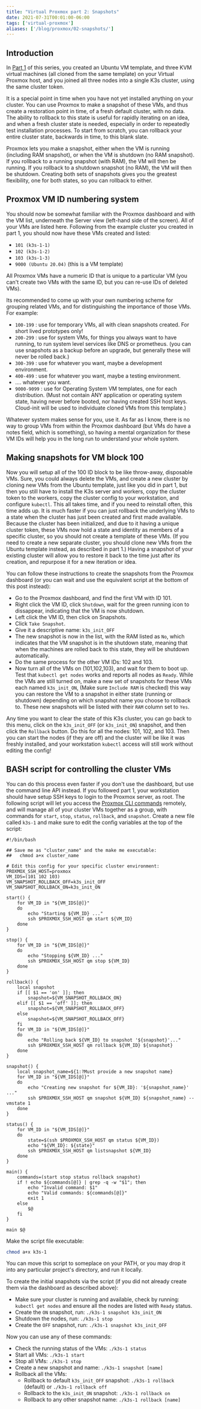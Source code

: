 ```yaml
---
title: "Virtual Proxmox part 2: Snapshots"
date: 2021-07-31T00:01:00-06:00
tags: ['virtual-proxmox']
aliases: ['/blog/proxmox/02-snapshots/']
---
```


## Introduction

In [Part 1](/blog/proxmox/01-virtual-proxmox/) of this series, you created an
Ubuntu VM template, and three KVM virtual machines (all cloned from the same
template) on your Virtual Proxmox host, and you joined all three nodes into a
single K3s cluster, using the same cluster token.

It is a special point in time when you have not yet installed anything on your
cluster. You can use Proxmox to make a snapshot of these VMs, and thus create a
restoration point in time, of a fresh default cluster, with no data. The ability
to rollback to this state is useful for rapidly iterating on an idea, and when a
fresh cluster state is needed, especially in order to repeatedly test
installation processes. To start from scratch, you can rollback your entire
cluster state, backwards in time, to this blank slate.

Proxmox lets you make a snapshot, either when the VM is running (including RAM
snapshot), or when the VM is shutdown (no RAM snapshot). If you rollback to a
running snapshot (with RAM), the VM will then be running. If you rollback to a
shutdown snapshot (no RAM), the VM will then be shutdown. Creating both sets of
snapshots gives you the greatest flexibility, one for both states, so you can
rollback to either.

## Proxmox VM ID numbering system

You should now be somewhat familiar with the Proxmox dashboard and with the VM
list, underneath the Server view (left-hand side of the screen). All of your VMs
are listed here. Following from the example cluster you created in part 1, you
should now have these VMs created and listed:

 * `101 (k3s-1-1)`
 * `102 (k3s-1-2)`
 * `103 (k3s-1-3)`
 * `9000 (Ubuntu 20.04)` (this is a VM template)

All Proxmox VMs have a numeric ID that is unique to a particular VM (you can't
create two VMs with the same ID, but you can re-use IDs of deleted VMs).

Its recommended to come up with your own numbering scheme for grouping related
VMs, and for distinguishing the importance of those VMs. For example:

 * `100-199` : use for temporary VMs, all with clean snapshots created. For short lived
   prototypes only!
 * `200-299` : use for system VMs, for things you always want to have running,
   to run system level services like DNS or prometheus. (you can use snapshots
   as a backup before an upgrade, but generally these will never be rolled
   back.)
 * `300-399` : use for whatever you want, maybe a development environment.
 * `400-499` : use for whatever you want, maybe a testing environment.
 * .... whatever you want.
 * `9000-9099` : use for Operating System VM templates, one for each
   distribution. (Must not contain ANY application or operating system state,
   having never before booted, nor having created SSH host keys. Cloud-init will
   be used to individuate cloned VMs from this template.)

Whatever system makes sense for you, use it. As far as I know, there is no
way to group VMs from within the Proxmox dashboard (but VMs do have a notes
field, which is something), so having a mental organization for these VM IDs will
help you in the long run to understand your whole system.

## Making snapshots for VM block 100

Now you will setup all of the 100 ID block to be like throw-away, disposable
VMs. Sure, you could always delete the VMs, and create a new cluster by cloning
new VMs from the Ubuntu template, just like you did in part 1, but then you
still have to install the K3s server and workers, copy the cluster token to the
workers, copy the cluster config to your workstation, and configure `kubectl`.
This all takes time, and if you need to reinstall often, this time adds up. It
is much faster if you can just rollback the underlying VMs to a state when the
cluster has just been created and first made available. Because the cluster has
been initialized, and due to it having a unique cluster token, these VMs now
hold a state and identity as members of a specific cluster, so you should not
create a template of these VMs. (If you need to create a new separate cluster,
you should clone new VMs from the Ubuntu template instead, as described in part
1.) Having a snapshot of your existing cluster will allow you to restore it back
to the time just after its creation, and repurpose it for a new iteration or
idea.

You can follow these instructions to create the snapshots from the Proxmox
dashboard (or you can wait and use the equivalent script at the bottom of this
post instead):

 * Go to the Proxmox dashboard, and find the first VM with ID 101.
 * Right click the VM ID, click `Shutdown`, wait for the green running icon to
   dissappear, indicating that the VM is now shutdown.
 * Left click the VM ID, then click on Snapshots.
 * Click `Take Snapshot`.
 * Give it a descriptive name: `k3s_init_OFF`
 * The new snapshot is now in the list, with the RAM listed as `No`, which
   indicates that the VM snapshot is in the shutdown state, meaning that when
   the machines are rolled back to this state, they will be shutdown
   automatically.
 * Do the same process for the other VM IDs: 102 and 103.
 * Now turn all of the VMs on (101,102,103), and wait for them to boot up. Test
   that `kubectl get nodes` works and reports all nodes as `Ready`. While the
   VMs are still turned on, make a new set of snapshots for these VMs each named
   `k3s_init_ON`, (Make sure `Include RAM` is checked) this way you can restore
   the VM to a snapshot in either state (running or shutdown) depending on which
   snapshot name you choose to rollback to. These new snapshots will be listed
   with their `RAM` column set to `Yes`.

Any time you want to clear the state of this K3s cluster, you can go back to
this menu, click on the `k3s_init_OFF` (or `k3s_init_ON`) snapshot, and then
click the `Rollback` button. Do this for all the nodes: 101, 102, and 103. Then
you can start the nodes (if they are off) and the cluster will be like it was
freshly installed, and your workstation `kubectl` access will still work without
editing the config!

## BASH script for controlling the cluster VMs

You can do this process even faster if you don't use the dashboard, but use the
command line API instead. If you followed part 1, your workstation should have
setup SSH keys to login to the Proxmox server, as root. The following script
will let you access the [Proxmox CLI
commands](https://pve.proxmox.com/wiki/Command_line_tools) remotely, and will
manage all of your cluster VMs together as a group, with commands for `start`,
`stop`, `status`, `rollback`, and `snapshot`. Create a new file called `k3s-1`
and make sure to edit the config variables at the top of the script:

```
#!/bin/bash

## Save me as "cluster_name" and the make me executable:
##   chmod a+x cluster_name

# Edit this config for your specific cluster environment:
PROXMOX_SSH_HOST=proxmox
VM_IDS=(101 102 103)
VM_SNAPSHOT_ROLLBACK_OFF=k3s_init_OFF
VM_SNAPSHOT_ROLLBACK_ON=k3s_init_ON

start() {
    for VM_ID in "${VM_IDS[@]}"
    do
        echo "Starting ${VM_ID} ..."
        ssh $PROXMOX_SSH_HOST qm start ${VM_ID}
    done
}

stop() {
    for VM_ID in "${VM_IDS[@]}"
    do
        echo "Stopping ${VM_ID} ..."
        ssh $PROXMOX_SSH_HOST qm stop ${VM_ID}
    done
}

rollback() {
    local snapshot
    if [[ $1 == 'on' ]]; then
        snapshot=${VM_SNAPSHOT_ROLLBACK_ON}
    elif [[ $1 == 'off' ]]; then
        snapshot=${VM_SNAPSHOT_ROLLBACK_OFF}
    else
        snapshot=${VM_SNAPSHOT_ROLLBACK_OFF}
    fi
    for VM_ID in "${VM_IDS[@]}"
    do
        echo "Rolling back ${VM_ID} to snapshot '${snapshot}'..."
        ssh $PROXMOX_SSH_HOST qm rollback ${VM_ID} ${snapshot}
    done
}

snapshot() {
    local snapshot_name=${1:?Must provide a new snapshot name}
    for VM_ID in "${VM_IDS[@]}"
    do
        echo "Creating new snapshot for ${VM_ID}: '${snapshot_name}' ..."
        ssh $PROXMOX_SSH_HOST qm snapshot ${VM_ID} ${snapshot_name} --vmstate 1
    done
}

status() {
    for VM_ID in "${VM_IDS[@]}"
    do
        state=$(ssh $PROXMOX_SSH_HOST qm status ${VM_ID})
        echo "${VM_ID}: ${state}"
        ssh $PROXMOX_SSH_HOST qm listsnapshot ${VM_ID}
    done
}

main() {
    commands=(start stop status rollback snapshot)
    if ! echo ${commands[@]} | grep -q -w "$1"; then
        echo "Invalid command: $1"
        echo "Valid commands: ${commands[@]}"
        exit 1
    else
        $@
    fi
}

main $@
```

Make the script file executable:

```bash
chmod a+x k3s-1
```

You can move this script to someplace on your PATH, or you may drop it into any
particular project's directory, and run it locally.

To create the initial snapshots via the script (if you did not already create
them via the dashboard as described above):

 * Make sure your cluster is running and available, check by running: `kubectl
   get nodes` and ensure all the nodes are listed with `Ready` status.
 * Create the `ON` snapshot, run: `./k3s-1 snapshot k3s_init_ON` 
 * Shutdown the nodes, run: `./k3s-1 stop`
 * Create the `OFF` snapshot, run: `./k3s-1 snapshot k3s_init_OFF`

Now you can use any of these commands:

 * Check the running status of the VMs: `./k3s-1 status`
 * Start all VMs: `./k3s-1 start`
 * Stop all VMs: `./k3s-1 stop`
 * Create a new snapshot and name: `./k3s-1 snapshot [name]`
 * Rollback all the VMs:
   * Rollback to default `k3s_init_OFF` snapshot: `./k3s-1 rollback` (default)
     or `./k3s-1 rollback off`
   * Rollback to the `k3s_init_ON` snapshot: `./k3s-1 rollback on`
   * Rollback to any other snapshot name: `./k3s-1 rollback [name]`

